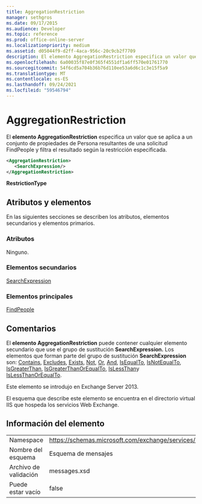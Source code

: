 ```yaml
---
title: AggregationRestriction
manager: sethgros
ms.date: 09/17/2015
ms.audience: Developer
ms.topic: reference
ms.prod: office-online-server
ms.localizationpriority: medium
ms.assetid: d05044f9-d2ff-4aca-956c-20c9cb2f7709
description: El elemento AggregationRestriction especifica un valor que se aplica a un conjunto de propiedades de Persona resultantes de una solicitud FindPeople y filtra el resultado según la restricción especificada.
ms.openlocfilehash: 6a00035f87e0f365f4551df1a6ff570e01761770
ms.sourcegitcommit: 54f6cd5a704b36b76d110ee53a6d6c1c3e15f5a9
ms.translationtype: MT
ms.contentlocale: es-ES
ms.lasthandoff: 09/24/2021
ms.locfileid: "59546794"
---
```

# <a name="aggregationrestriction"></a>AggregationRestriction

El **elemento AggregationRestriction** especifica un valor que se aplica a un conjunto de propiedades de Persona resultantes de una solicitud FindPeople y filtra el resultado según la restricción especificada. 
  
```XML
<AggregationRestriction>
   <SearchExpression/>
</AggregationRestriction>
```

 **RestrictionType**
## <a name="attributes-and-elements"></a>Atributos y elementos

En las siguientes secciones se describen los atributos, elementos secundarios y elementos primarios.
  
### <a name="attributes"></a>Atributos

Ninguno.
  
### <a name="child-elements"></a>Elementos secundarios

[SearchExpression](searchexpression.md)
  
### <a name="parent-elements"></a>Elementos principales

[FindPeople](findpeople.md)
  
## <a name="remarks"></a>Comentarios

El **elemento AggregationRestriction** puede contener cualquier elemento secundario que use el grupo de sustitución **SearchExpression.** Los elementos que forman parte del grupo de sustitución **SearchExpression** son: [Contains](contains.md), [Excludes](excludes.md), [Exists](exists.md), [Not](not.md), [Or](or.md), [And](and.md), [IsEqualTo](isequalto.md), [IsNotEqualTo](isnotequalto.md), [IsGreaterThan](isgreaterthan.md), [IsGreaterThanOrEqualTo](isgreaterthanorequalto.md), [IsLessThan](islessthan.md)y [IsLessThanOrEqualTo](islessthanorequalto.md).
  
Este elemento se introdujo en Exchange Server 2013.
  
El esquema que describe este elemento se encuentra en el directorio virtual IIS que hospeda los servicios Web Exchange.
  
## <a name="element-information"></a>Información del elemento

|||
|:-----|:-----|
|Namespace  <br/> |https://schemas.microsoft.com/exchange/services/2006/messages  <br/> |
|Nombre del esquema  <br/> |Esquema de mensajes  <br/> |
|Archivo de validación  <br/> |messages.xsd  <br/> |
|Puede estar vacío  <br/> |false  <br/> |
   

